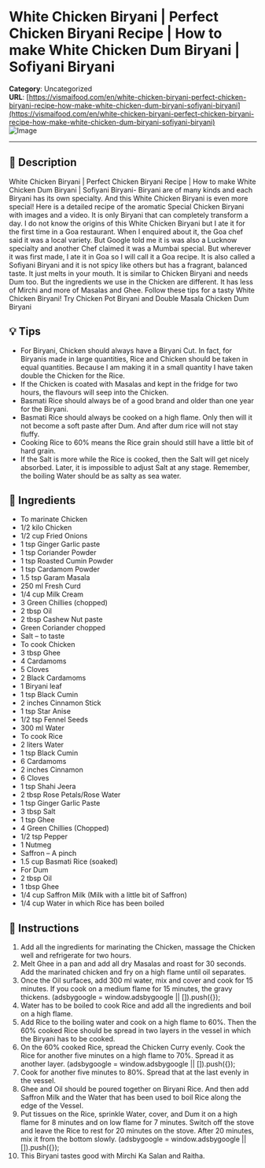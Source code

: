 # White Chicken Biryani | Perfect Chicken Biryani Recipe | How to make White Chicken Dum Biryani | Sofiyani Biryani

**Category**: Uncategorized  
**URL**: [https://vismaifood.com/en/white-chicken-biryani-perfect-chicken-biryani-recipe-how-make-white-chicken-dum-biryani-sofiyani-biryani](https://vismaifood.com/en/white-chicken-biryani-perfect-chicken-biryani-recipe-how-make-white-chicken-dum-biryani-sofiyani-biryani)  
![Image](https://vismaifood.com/storage/app/uploads/public/ae5/b1a/f1e/thumb__1200_0_0_0_auto.jpg)

---

## 📝 Description
White Chicken Biryani | Perfect Chicken Biryani Recipe | How to make White Chicken Dum Biryani | Sofiyani Biryani- Biryani are of many kinds and each Biryani has its own specialty. And this White Chicken Biryani is even more special! Here is a detailed recipe of the aromatic Special Chicken Biryani with images and a video. It is only Biryani that can completely transform a day. I do not know the origins of this White Chicken Biryani but I ate it for the first time in a Goa restaurant. When I enquired about it, the Goa chef said it was a local variety. But Google told me it is was also a Lucknow specialty and another Chef claimed it was a Mumbai special. But wherever it was first made, I ate it in Goa so I will call it a Goa recipe. It is also called a Sofiyani Biryani and it is not spicy like others but has a fragrant, balanced taste. It just melts in your mouth. It is similar to Chicken Biryani and needs Dum too. But the ingredients we use in the Chicken are different. It has less of Mirchi and more of Masalas and Ghee. Follow these tips for a tasty White Chicken Biryani! Try Chicken Pot Biryani and Double Masala Chicken Dum Biryani

## 💡 Tips
- For Biryani, Chicken should always have a Biryani Cut. In fact, for Biryanis made in large quantities, Rice and Chicken should be taken in equal quantities. Because I am making it in a small quantity I have taken double the Chicken for the Rice.
- If the Chicken is coated with Masalas and kept in the fridge for two hours, the flavours will seep into the Chicken.
- Basmati Rice should always be of a good brand and older than one year for the Biryani.
- Basmati Rice should always be cooked on a high flame. Only then will it not become a soft paste after Dum. And after dum rice will not stay fluffy.
- Cooking Rice to 60% means the Rice grain should still have a little bit of hard grain.
- If the Salt is more while the Rice is cooked, then the Salt will get nicely absorbed. Later, it is impossible to adjust Salt at any stage. Remember, the boiling Water should be as salty as sea water.

## 🧂 Ingredients
- To marinate Chicken
- 1/2 kilo Chicken
- 1/2 cup Fried Onions
- 1 tsp Ginger Garlic paste
- 1 tsp Coriander Powder
- 1 tsp Roasted Cumin Powder
- 1 tsp Cardamom Powder
- 1.5 tsp Garam Masala
- 250 ml Fresh Curd
- 1/4 cup Milk Cream
- 3 Green Chillies (chopped)
- 2 tbsp Oil
- 2 tbsp Cashew Nut paste
- Green Coriander chopped
- Salt – to taste
- To cook Chicken
- 3 tbsp Ghee
- 4 Cardamoms
- 5 Cloves
- 2 Black Cardamoms
- 1 Biryani leaf
- 1 tsp Black Cumin
- 2 inches Cinnamon Stick
- 1 tsp Star Anise
- 1/2 tsp Fennel Seeds
- 300 ml Water
- To cook Rice
- 2 liters Water
- 1 tsp Black Cumin
- 6 Cardamoms
- 2 inches Cinnamon
- 6 Cloves
- 1 tsp Shahi Jeera
- 2 tbsp Rose Petals/Rose Water
- 1 tsp Ginger Garlic Paste
- 3 tbsp Salt
- 1 tsp Ghee
- 4 Green Chillies (Chopped)
- 1/2 tsp Pepper
- 1 Nutmeg
- Saffron – A pinch
- 1.5 cup Basmati Rice (soaked)
- For Dum
- 2 tbsp Oil
- 1 tbsp Ghee
- 1/4 cup Saffron Milk (Milk with a little bit of Saffron)
- 1/4 cup Water in which Rice has been boiled

## 🍳 Instructions
1. Add all the ingredients for marinating the Chicken, massage the Chicken well and refrigerate for two hours.
2. Melt Ghee in a pan and add all dry Masalas and roast for 30 seconds. Add the marinated chicken and fry on a high flame until oil separates.
3. Once the Oil surfaces, add 300 ml water, mix and cover and cook for 15 minutes. If you cook on a medium flame for 15 minutes, the gravy thickens. (adsbygoogle = window.adsbygoogle || []).push({});
4. Water has to be boiled to cook Rice and add all the ingredients and boil on a high flame.
5. Add Rice to the boiling water and cook on a high flame to 60%. Then the 60% cooked Rice should be spread in two layers in the vessel in which the Biryani has to be cooked.
6. On the 60% cooked Rice, spread the Chicken Curry evenly. Cook the Rice for another five minutes on a high flame to 70%. Spread it as another layer. (adsbygoogle = window.adsbygoogle || []).push({});
7. Cook for another five minutes to 80%. Spread that at the last evenly in the vessel.
8. Ghee and Oil should be poured together on Biryani Rice. And then add Saffron Milk and the Water that has been used to boil Rice along the edge of the Vessel.
9. Put tissues on the Rice, sprinkle Water, cover, and Dum it on a high flame for 8 minutes and on low flame for 7 minutes. Switch off the stove and leave the Rice to rest for 20 minutes on the stove. After 20 minutes, mix it from the bottom slowly. (adsbygoogle = window.adsbygoogle || []).push({});
10. This Biryani tastes good with Mirchi Ka Salan and Raitha.


